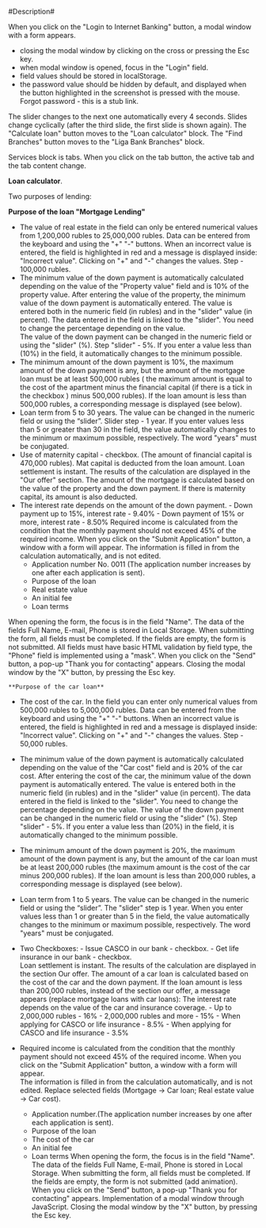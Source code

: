 #Description#

When you click on the "Login to Internet Banking" button, a modal window with a form appears.        
-	closing the modal window by clicking on the cross or pressing the Esc key.
-	when modal window is opened, focus in the "Login" field.
-	field values should be stored in localStorage.
-	the password value should be hidden by default, and displayed when the button highlighted in the screenshot is pressed with the mouse. Forgot password - this is a stub link.
    
The slider changes to the next one automatically every 4 seconds. Slides change cyclically (after the third slide, the first slide is shown again). 
The "Calculate loan" button moves to the "Loan calculator" block. The "Find Branches" button moves to the "Liga Bank Branches" block.
    
Services block is tabs. When you click on the tab button, the active tab and the tab content change.

**Loan calculator**.
  
Two purposes of lending:

**Purpose of the loan "Mortgage Lending"**
    
- The value of real estate in the field can only be entered numerical values from 1,200,000 rubles to 25,000,000 rubles. Data can be entered from the keyboard and using the "+" "-" buttons. When an incorrect value is entered, the field is highlighted in red and a message is displayed inside: "Incorrect value". Clicking on "+" and "-" changes the values. Step - 100,000 rubles.  
- The minimum value of the down payment is automatically calculated depending on the value of the "Property value" field and is 10% of the property value.
After entering the value of the property, the minimum value of the down payment is automatically entered.
The value is entered both in the numeric field (in rubles) and in the "slider" value (in percent). The data entered in the field is linked to the "slider". You need to change the percentage depending on the value.  
The value of the down payment can be changed in the numeric field or using the "slider" (%).
Step "slider" - 5%. If you enter a value less than (10%) in the field, it automatically changes to the minimum possible.
- The minimum amount of the down payment is 10%, the maximum amount of the down payment is any,  but the amount of the mortgage loan must be at least 500,000 rubles  ( the maximum amount is equal to the cost of the apartment minus the financial capital (if there is a tick in the checkbox ) minus 500,000 rubles). If the loan amount is less than 500,000 rubles, a corresponding message is displayed (see below).
- Loan term from 5 to 30 years. The value can be changed in the numeric field or using the “slider”. Slider step - 1 year. If you enter values less than 5 or greater than 30 in the field, the value automatically changes to the minimum or maximum possible, respectively. The word "years" must be conjugated.    
- Use of maternity capital - checkbox. (The amount of financial capital is 470,000 rubles). Mat capital is deducted from the loan amount. Loan settlement is instant. The results of the calculation are displayed in the "Our offer" section. The amount of the mortgage is calculated based on the value of the property and the down payment. If there is maternity capital, its amount is also deducted. 
- The interest rate depends on the amount of the down payment.
        - Down payment up to 15%, interest rate - 9.40%
        - Down payment of 15% or more, interest rate - 8.50%
Required income is calculated from the condition that the monthly payment should not exceed 45% of the required income. When you click on the "Submit Application" button, a window with a form will appear. The information is filled in from the calculation automatically, and is not edited.
  -	Application number No. 0011 (The application number increases by one after each application is sent).
  -	Purpose of the loan
  -	Real estate value
  - An initial fee
  -	Loan terms
    
When opening the form, the focus is in the field "Name". 
The data of the fields Full Name, E-mail, Phone is stored in Local Storage.
When submitting the form, all fields must be completed. If the fields are empty, the form is not submitted. All fields must have basic HTML validation by field type, the "Phone" field is implemented using a "mask".
When you click on the "Send" button, a pop-up "Thank you for contacting" appears. Closing the modal window by the "X" button, by pressing the Esc key. 
    
    **Purpose of the car loan**
    
- The cost of the car. In the field you can enter only numerical values from 500,000 rubles to 5,000,000 rubles. Data can be entered from the keyboard and using the "+" "-" buttons. When an incorrect value is entered, the field is highlighted in red and a message is displayed inside: "Incorrect value". Clicking on "+" and "-" changes the values. Step - 50,000 rubles.        
- The minimum value of the down payment is automatically calculated depending on the value of the "Car cost" field and is 20% of the car cost. After entering the cost of the car, the minimum value of the down payment is automatically entered. The value is entered both in the numeric field (in rubles) and in the "slider" value (in percent). The data entered in the field is linked to the "slider". You need to change the percentage depending on the value. The value of the down payment can be changed in the numeric field or using the "slider" (%). Step "slider" - 5%. If you enter a value less than (20%) in the field, it is automatically changed to the minimum possible.
- The minimum amount of the down payment is 20%, the maximum amount of the down payment is any, but the amount of the car loan must be at least 200,000 rubles (the maximum amount is the cost of the car minus 200,000 rubles). If the loan amount is less than 200,000 rubles, a corresponding message is displayed (see below).
- Loan term from 1 to 5 years. The value can be changed in the numeric field or using the “slider”. The "slider" step is 1 year. When you enter values less than 1 or greater than 5 in the field, the value automatically changes to the minimum or maximum possible, respectively. The word "years" must be conjugated.        
- Two Checkboxes:
         - Issue CASCO in our bank - checkbox.
         - Get life insurance in our bank - checkbox.      
     Loan settlement is instant. The results of the calculation are displayed in the section Our offer.
The amount of a car loan is calculated based on the cost of the car and the down payment.
If the loan amount is less than 200,000 rubles, instead of the section our offer, a message appears (replace mortgage loans with car loans):
The interest rate depends on the value of the car and insurance coverage.
        - Up to 2,000,000 rubles - 16%
        - 2,000,000 rubles and more - 15%
        - When applying for CASCO or life insurance - 8.5%
        - When applying for CASCO and life insurance - 3.5%
    
- Required income is calculated from the condition that the monthly payment should not exceed 45% of the required income. When you click on the "Submit Application" button, a window with a form will appear.    
    The information is filled in from the calculation automatically, and is not edited. Replace selected fields (Mortgage → Car loan; Real estate value → Car cost).     
  - Application number.(The application number increases by one after each application is sent).
  -	Purpose of the loan
  -	The cost of the car
  -	An initial fee
  -	Loan terms
When opening the form, the focus is in the field "Name". The data of the fields Full Name, E-mail, Phone is stored in Local Storage. When submitting the form, all fields must be completed. If the fields are empty, the form is not submitted (add animation). When you click on the "Send" button, a pop-up "Thank you for contacting" appears. Implementation of a modal window through JavaScript. Closing the modal window by the "X" button, by pressing the Esc key.
